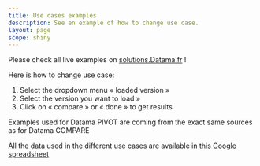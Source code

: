 ```yaml
---
title: Use cases examples
description: See en example of how to change use case.
layout: page
scope: shiny
---
```


Please check all live examples on [solutions.Datama.fr](https://solutions.Datama.fr) !

Here is how to change use case:

1. Select the dropdown menu « loaded version »
2. Select the version you want to load »
3. Click on « compare » or « done » to get results

Examples used for Datama PIVOT are coming from the exact same sources as for Datama COMPARE

All the data used in the different use cases are available in [this Google spreadsheet](https://docs.google.com/spreadsheets/d/1bNEeqm5CfpPmYPr_t4ff1xcJkSBKoVvwJd4vKB0sDzs/edit#gid=0)
